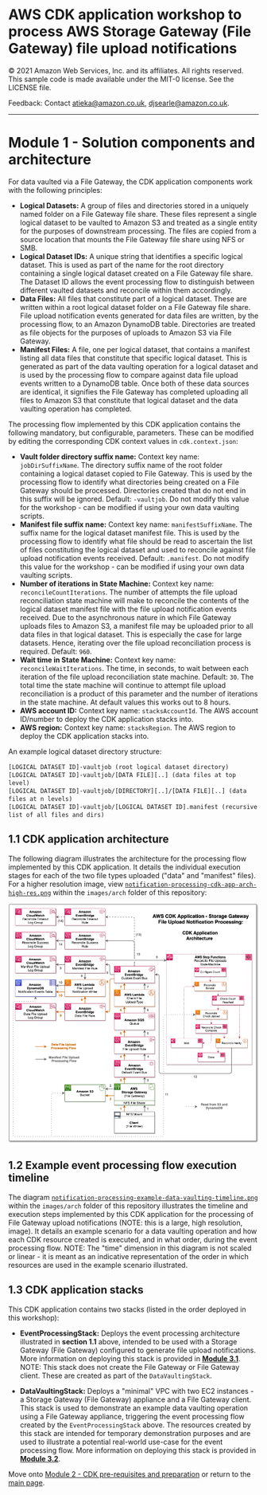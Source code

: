 # AWS CDK application workshop to process AWS Storage Gateway (File Gateway) file upload notifications

© 2021 Amazon Web Services, Inc. and its affiliates. All rights reserved. This sample code is made available under the MIT-0 license. See the LICENSE file.

Feedback: Contact atieka@amazon.co.uk, djsearle@amazon.co.uk.

---

# Module 1 - Solution components and architecture
For data vaulted via a File Gateway, the CDK application components work with the following principles:
* **Logical Datasets:** A group of files and directories stored in a uniquely named folder on a File Gateway file share. These files represent a single logical dataset to be vaulted to Amazon S3 and treated as a single entity for the purposes of downstream processing. The files are copied from a source location that mounts the File Gateway file share using NFS or SMB.
* **Logical Dataset IDs:** A unique string that identifies a specific logical dataset. This is used as part of the name for the root directory containing a single logical dataset created on a File Gateway file share. The Dataset ID allows the event processing flow to distinguish between different vaulted datasets and reconcile within them accordingly.
* **Data Files:** All files that constitute part of a logical dataset. These are written within a root logical dataset folder on a File Gateway file share. File upload notification events generated for data files are written, by the processing flow, to an Amazon DynamoDB table. Directories are treated as file objects for the purposes of uploads to Amazon S3 via File Gateway.
* **Manifest Files:** A file, one per logical dataset, that contains a manifest listing all data files that constitute that specific logical dataset. This is generated as part of the data vaulting operation for a logical dataset and is used by the processing flow to compare against data file upload events written to a DynamoDB table. Once both of these data sources are identical, it signifies the File Gateway has completed uploading all files to Amazon S3 that constitute that logical dataset and the data vaulting operation has completed.

The processing flow implemented by this CDK application contains the following mandatory, but configurable, parameters. These can be modified by editing the corresponding CDK context values in `cdk.context.json`:
* **Vault folder directory suffix name:** Context key name: `jobDirSuffixName`. The directory suffix name of the root folder containing a logical dataset copied to File Gateway. This is used by the processing flow to identify what directories being created on a File Gateway should be processed. Directories created that do not end in this suffix will be ignored. Default: `-vaultjob`. Do not modify this value for the workshop - can be modified if using your own data vaulting scripts.
* **Manifest file suffix name:** Context key name: `manifestSuffixName`. The suffix name for the logical dataset manifest file. This is used by the processing flow to identify what file should be read to ascertain the list of files constituting the logical dataset and used to reconcile against file upload notification events received. Default: `.manifest`. Do not modify this value for the workshop - can be modified if using your own data vaulting scripts.
* **Number of iterations in State Machine:** Context key name: `reconcileCountIterations`. The number of attempts the file upload reconciliation state machine will make to reconcile the contents of the logical dataset manifest file with the file upload notification events received. Due to the asynchronous nature in which File Gateway uploads files to Amazon S3, a manifest file may be uploaded prior to all data files in that logical dataset. This is especially the case for large datasets. Hence, iterating over the file upload reconciliation process is required. Default: `960`.
* **Wait time in State Machine:** Context key name: `reconcileWaitIterations`. The time, in seconds, to wait between each iteration of the file upload reconciliation state machine. Default: `30`. The total time the state machine will continue to attempt file upload reconciliation is a product of this parameter and the number of iterations in the state machine. At default values this works out to 8 hours.
* **AWS account ID:** Context key name: `stacksAccountId`. The AWS account ID/number to deploy the CDK application stacks into.
* **AWS region:** Context key name: `stacksRegion`. The AWS region to deploy the CDK application stacks into.

An example logical dataset directory structure:
```
[LOGICAL DATASET ID]-vaultjob (root logical dataset directory)
[LOGICAL DATASET ID]-vaultjob/[DATA FILE][..] (data files at top level)
[LOGICAL DATASET ID]-vaultjob/[DIRECTORY][..]/[DATA FILE][..] (data files at n levels)
[LOGICAL DATASET ID]-vaultjob/[LOGICAL DATASET ID].manifest (recursive list of all files and dirs)
```

## 1.1 CDK application architecture
The following diagram illustrates the architecture for the processing flow implemented by this CDK application. It details the individual execution stages for each of the two file types uploaded ("data" and "manifest" files). For a higher resolution image, view [`notification-processing-cdk-app-arch-high-res.png`](images/arch/notification-processing-cdk-app-arch-high-res.png) within the `images/arch` folder of this repository:

![Event Processing Flow Logical Architecture](images/arch/notification-processing-cdk-app-arch.png)

## 1.2 Example event processing flow execution timeline
The diagram [`notification-processing-example-data-vaulting-timeline.png`](images/arch/notification-processing-example-data-vaulting-timeline.png) within the `images/arch` folder of this repository illustrates the timeline and execution steps implemented by this CDK application for the processing of File Gateway upload notifications (NOTE: this is a large, high resolution, image). It details an example scenario for a data vaulting operation and how each CDK resource created is executed, and in what order, during the event processing flow. NOTE: The "time" dimension in this diagram is not scaled or linear - it is meant as an indicative representation of the order in which resources are used in the example scenario illustrated.

## 1.3 CDK application stacks
This CDK application contains two stacks (listed in the order deployed in this workshop):
* **EventProcessingStack:**
Deploys the event processing architecture illustrated in **section 1.1** above, intended to be used with a Storage Gateway (File Gateway) configured to generate file upload notifications. More information on deploying this stack is provided in [**Module 3.1**](/modules/MODULE3.md#31-event-processing-stack). NOTE: This stack does not create the File Gateway or File Gateway client. These are created as part of the `DataVaultingStack`.

* **DataVaultingStack:**
Deploys a "minimal" VPC with two EC2 instances - a Storage Gateway (File Gateway) appliance and a File Gateway client. This stack is used to demonstrate an example data vaulting operation using a File Gateway appliance, triggering the event processing flow created by the `EventProcessingStack` above. The resources created by this stack are intended for temporary demonstration purposes and are used to illustrate a potential real-world use-case for the event processing flow. More information on deploying this stack is provided in [**Module 3.2**](MODULE3.md#32-data-vaulting-stack).

Move onto [Module 2 - CDK pre-requisites and preparation](MODULE2.md) or return to the [main page](README.md).